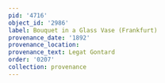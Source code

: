 ```yaml
---
pid: '4716'
object_id: '2986'
label: Bouquet in a Glass Vase (Frankfurt)
provenance_date: '1892'
provenance_location:
provenance_text: Legat Gontard
order: '0207'
collection: provenance
---
```

